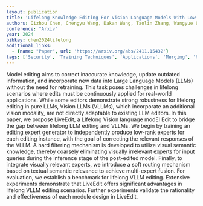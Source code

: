 ```yaml
---
layout: publication
title: 'Lifelong Knowledge Editing For Vision Language Models With Low-rank Mixture-of-experts'
authors: Qizhou Chen, Chengyu Wang, Dakan Wang, Taolin Zhang, Wangyue Li, Xiaofeng He
conference: "Arxiv"
year: 2024
bibkey: chen2024lifelong
additional_links:
  - {name: "Paper", url: 'https://arxiv.org/abs/2411.15432'}
tags: ['Security', 'Training Techniques', 'Applications', 'Merging', 'Reinforcement Learning']
---
```

Model editing aims to correct inaccurate knowledge, update outdated
information, and incorporate new data into Large Language Models (LLMs) without
the need for retraining. This task poses challenges in lifelong scenarios where
edits must be continuously applied for real-world applications. While some
editors demonstrate strong robustness for lifelong editing in pure LLMs, Vision
LLMs (VLLMs), which incorporate an additional vision modality, are not directly
adaptable to existing LLM editors. In this paper, we propose LiveEdit, a
LIfelong Vision language modEl Edit to bridge the gap between lifelong LLM
editing and VLLMs. We begin by training an editing expert generator to
independently produce low-rank experts for each editing instance, with the goal
of correcting the relevant responses of the VLLM. A hard filtering mechanism is
developed to utilize visual semantic knowledge, thereby coarsely eliminating
visually irrelevant experts for input queries during the inference stage of the
post-edited model. Finally, to integrate visually relevant experts, we
introduce a soft routing mechanism based on textual semantic relevance to
achieve multi-expert fusion. For evaluation, we establish a benchmark for
lifelong VLLM editing. Extensive experiments demonstrate that LiveEdit offers
significant advantages in lifelong VLLM editing scenarios. Further experiments
validate the rationality and effectiveness of each module design in LiveEdit.
